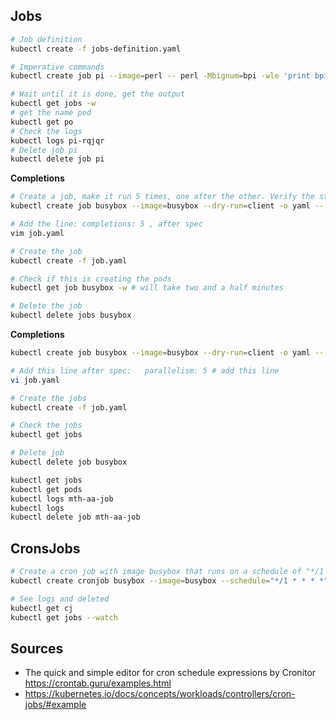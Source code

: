 ## **Jobs**

```bash
# Job definition
kubectl create -f jobs-definition.yaml

# Imperative commands
kubectl create job pi --image=perl -- perl -Mbignum=bpi -wle 'print bpi(2000)'

# Wait until it is done, get the output
kubectl get jobs -w
# get the name pod
kubectl get po
# Check the logs
kubectl logs pi-rqjqr
# Delete job pi
kubectl delete job pi
```

**Completions**
```bash
# Create a job, make it run 5 times, one after the other. Verify the status and delete it
kubectl create job busybox --image=busybox --dry-run=client -o yaml -- /bin/sh -c 'echo hello;sleep 30;echo world' > job.yaml

# Add the line: completions: 5 , after spec
vim job.yaml

# Create the job
kubectl create -f job.yaml

# Check if this is creating the pods
kubectl get job busybox -w # will take two and a half minutes

# Delete the job
kubectl delete jobs busybox
```
**Completions**
```bash
kubectl create job busybox --image=busybox --dry-run=client -o yaml -- /bin/sh -c 'echo hello;sleep 30;echo world' > job.yaml

# Add this line after spec:   parallelism: 5 # add this line
vi job.yaml

# Create the jobs
kubectl create -f job.yaml

# Check the jobs
kubectl get jobs

# Delete job
kubectl delete job busybox
```


```bash
kubectl get jobs
kubectl get pods
kubectl logs mth-aa-job
kubectl logs 
kubectl delete job mth-aa-job
```

## CronsJobs

```bash
# Create a cron job with image busybox that runs on a schedule of "*/1 * * * *" and writes 'date; echo Hello from the Kubernetes cluster' to standard output
kubectl create cronjob busybox --image=busybox --schedule="*/1 * * * *" -- /bin/sh -c 'date; echo Hello from the Kubernetes cluster'

# See logs and deleted
kubectl get cj
kubectl get jobs --watch
```



## Sources
* The quick and simple editor for cron schedule expressions by Cronitor  https://crontab.guru/examples.html
* https://kubernetes.io/docs/concepts/workloads/controllers/cron-jobs/#example